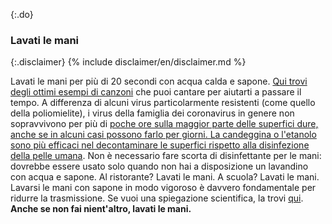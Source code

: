 {:.do} 
### Lavati le mani 

{:.disclaimer}
{% include disclaimer/en/disclaimer.md %}


Lavati le mani per più di 20 secondi con acqua calda e sapone. [Qui trovi degli ottimi esempi di canzoni](https://www.seattletimes.com/life/wellness/coronavirus-prevention-10-awesome-tunes-to-sing-while-you-wash-your-hands/?utm_medium=social&utm_campaign=owned_echobox_tw_m&utm_source=Twitter#Echobox=1583369786) che puoi cantare per aiutarti a passare il tempo. A differenza di alcuni virus particolarmente resistenti (come quello della poliomielite), i virus della famiglia dei coronavirus in genere non sopravvivono per più di [poche ore sulla maggior parte delle superfici dure, anche se in alcuni casi possono farlo per giorni. La candeggina o l'etanolo sono più efficaci nel decontaminare le superfici rispetto alla disinfezione della pelle umana](https://www.journalofhospitalinfection.com/article/S0195-6701(20)30046-3/fulltext). Non è necessario fare scorta di disinfettante per le mani: dovrebbe essere usato solo quando non hai a disposizione un lavandino con acqua e sapone. Al ristorante? Lavati le mani. A scuola? Lavati le mani. Lavarsi le mani con sapone in modo vigoroso è davvero fondamentale per ridurre la trasmissione. Se vuoi una spiegazione scientifica, la trovi [qui](https://twitter.com/PalliThordarson/status/1236549305189597189). 
 **Anche se non fai nient'altro, lavati le mani.**

